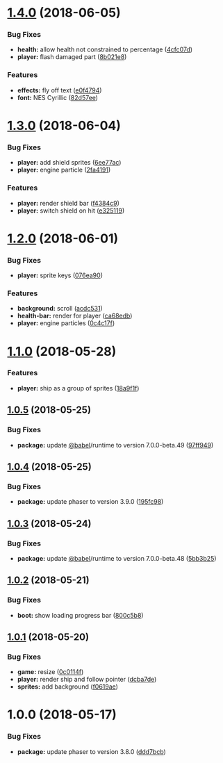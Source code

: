 <a name="1.4.0"></a>
# [1.4.0](https://github.com/nunof07/space-patrol/compare/v1.3.0...v1.4.0) (2018-06-05)


### Bug Fixes

* **health:** allow health not constrained to percentage ([4cfc07d](https://github.com/nunof07/space-patrol/commit/4cfc07d))
* **player:** flash damaged part ([8b021e8](https://github.com/nunof07/space-patrol/commit/8b021e8))


### Features

* **effects:** fly off text ([e0f4794](https://github.com/nunof07/space-patrol/commit/e0f4794))
* **font:** NES Cyrillic ([82d57ee](https://github.com/nunof07/space-patrol/commit/82d57ee))

<a name="1.3.0"></a>
# [1.3.0](https://github.com/nunof07/space-patrol/compare/v1.2.0...v1.3.0) (2018-06-04)


### Bug Fixes

* **player:** add shield sprites ([6ee77ac](https://github.com/nunof07/space-patrol/commit/6ee77ac))
* **player:** engine particle ([2fa4191](https://github.com/nunof07/space-patrol/commit/2fa4191))


### Features

* **player:** render shield bar ([f4384c9](https://github.com/nunof07/space-patrol/commit/f4384c9))
* **player:** switch shield on hit ([e325119](https://github.com/nunof07/space-patrol/commit/e325119))

<a name="1.2.0"></a>
# [1.2.0](https://github.com/nunof07/space-patrol/compare/v1.1.0...v1.2.0) (2018-06-01)


### Bug Fixes

* **player:** sprite keys ([076ea90](https://github.com/nunof07/space-patrol/commit/076ea90))


### Features

* **background:** scroll ([acdc531](https://github.com/nunof07/space-patrol/commit/acdc531))
* **health-bar:** render for player ([ca68edb](https://github.com/nunof07/space-patrol/commit/ca68edb))
* **player:** engine particles ([0c4c17f](https://github.com/nunof07/space-patrol/commit/0c4c17f))

<a name="1.1.0"></a>
# [1.1.0](https://github.com/nunof07/space-patrol/compare/v1.0.5...v1.1.0) (2018-05-28)


### Features

* **player:** ship as a group of sprites ([18a9f1f](https://github.com/nunof07/space-patrol/commit/18a9f1f))

<a name="1.0.5"></a>
## [1.0.5](https://github.com/nunof07/space-patrol/compare/v1.0.4...v1.0.5) (2018-05-25)


### Bug Fixes

* **package:** update [@babel](https://github.com/babel)/runtime to version 7.0.0-beta.49 ([97ff949](https://github.com/nunof07/space-patrol/commit/97ff949))

<a name="1.0.4"></a>
## [1.0.4](https://github.com/nunof07/space-patrol/compare/v1.0.3...v1.0.4) (2018-05-25)


### Bug Fixes

* **package:** update phaser to version 3.9.0 ([195fc98](https://github.com/nunof07/space-patrol/commit/195fc98))

<a name="1.0.3"></a>
## [1.0.3](https://github.com/nunof07/space-patrol/compare/v1.0.2...v1.0.3) (2018-05-24)


### Bug Fixes

* **package:** update [@babel](https://github.com/babel)/runtime to version 7.0.0-beta.48 ([5bb3b25](https://github.com/nunof07/space-patrol/commit/5bb3b25))

<a name="1.0.2"></a>
## [1.0.2](https://github.com/nunof07/space-patrol/compare/v1.0.1...v1.0.2) (2018-05-21)


### Bug Fixes

* **boot:** show loading progress bar ([800c5b8](https://github.com/nunof07/space-patrol/commit/800c5b8))

<a name="1.0.1"></a>
## [1.0.1](https://github.com/nunof07/space-patrol/compare/v1.0.0...v1.0.1) (2018-05-20)


### Bug Fixes

* **game:** resize ([0c0114f](https://github.com/nunof07/space-patrol/commit/0c0114f))
* **player:** render ship and follow pointer ([dcba7de](https://github.com/nunof07/space-patrol/commit/dcba7de))
* **sprites:** add background ([f0619ae](https://github.com/nunof07/space-patrol/commit/f0619ae))

<a name="1.0.0"></a>

# 1.0.0 (2018-05-17)

### Bug Fixes

*   **package:** update phaser to version 3.8.0 ([ddd7bcb](https://github.com/nunof07/space-patrol/commit/ddd7bcb))
